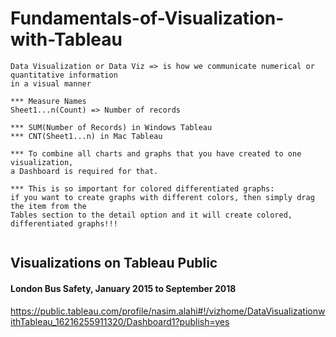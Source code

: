 # Fundamentals-of-Visualization-with-Tableau
```
Data Visualization or Data Viz => is how we communicate numerical or quantitative information
in a visual manner

*** Measure Names 
Sheet1...n(Count) => Number of records

*** SUM(Number of Records) in Windows Tableau
*** CNT(Sheet1...n) in Mac Tableau

*** To combine all charts and graphs that you have created to one visualization,
a Dashboard is required for that.

*** This is so important for colored differentiated graphs:
if you want to create graphs with different colors, then simply drag the item from the
Tables section to the detail option and it will create colored, differentiated graphs!!!


```
## Visualizations on Tableau Public
#### London Bus Safety, January 2015 to September 2018
https://public.tableau.com/profile/nasim.alahi#!/vizhome/DataVisualizationwithTableau_16216255911320/Dashboard1?publish=yes

